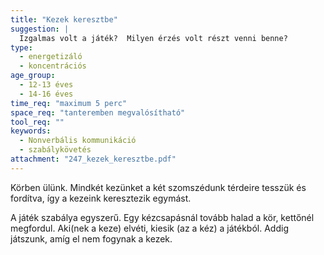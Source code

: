 ```yaml
---
title: "Kezek keresztbe"
suggestion: | 
  Izgalmas volt a játék?  Milyen érzés volt részt venni benne?
type:
  - energetizáló
  - koncentrációs
age_group:
  - 12-13 éves
  - 14-16 éves
time_req: "maximum 5 perc"
space_req: "tanteremben megvalósítható"
tool_req: ""
keywords: 
  - Nonverbális kommunikáció
  - szabálykövetés
attachment: "247_kezek_keresztbe.pdf"
---
```


Körben ülünk. Mindkét kezünket a két szomszédunk térdeire tesszük és fordítva, így a kezeink keresztezik egymást.

A játék szabálya egyszerű. Egy kézcsapásnál tovább halad a kör, kettőnél megfordul. Aki(nek a keze) elvéti, kiesik (az a kéz) a játékból. Addig játszunk, amíg el nem fogynak a kezek.
  
  
